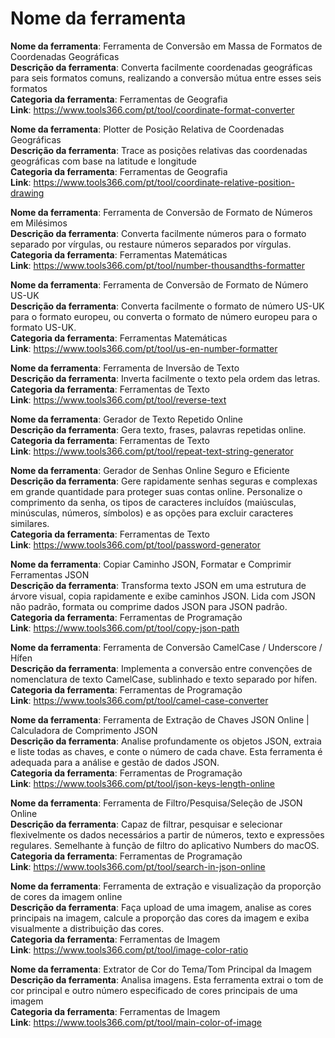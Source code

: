 # Nome da ferramenta

**Nome da ferramenta**: Ferramenta de Conversão em Massa de Formatos de Coordenadas Geográficas  
**Descrição da ferramenta**: Converta facilmente coordenadas geográficas para seis formatos comuns, realizando a conversão mútua entre esses seis formatos  
**Categoria da ferramenta**: Ferramentas de Geografia  
**Link**: https://www.tools366.com/pt/tool/coordinate-format-converter


**Nome da ferramenta**: Plotter de Posição Relativa de Coordenadas Geográficas  
**Descrição da ferramenta**: Trace as posições relativas das coordenadas geográficas com base na latitude e longitude  
**Categoria da ferramenta**: Ferramentas de Geografia  
**Link**: https://www.tools366.com/pt/tool/coordinate-relative-position-drawing


**Nome da ferramenta**: Ferramenta de Conversão de Formato de Números em Milésimos  
**Descrição da ferramenta**: Converta facilmente números para o formato separado por vírgulas, ou restaure números separados por vírgulas.  
**Categoria da ferramenta**: Ferramentas Matemáticas  
**Link**: https://www.tools366.com/pt/tool/number-thousandths-formatter


**Nome da ferramenta**: Ferramenta de Conversão de Formato de Número US-UK  
**Descrição da ferramenta**: Converta facilmente o formato de número US-UK para o formato europeu, ou converta o formato de número europeu para o formato US-UK.  
**Categoria da ferramenta**: Ferramentas Matemáticas  
**Link**: https://www.tools366.com/pt/tool/us-en-number-formatter


**Nome da ferramenta**: Ferramenta de Inversão de Texto  
**Descrição da ferramenta**: Inverta facilmente o texto pela ordem das letras.  
**Categoria da ferramenta**: Ferramentas de Texto  
**Link**: https://www.tools366.com/pt/tool/reverse-text


**Nome da ferramenta**: Gerador de Texto Repetido Online  
**Descrição da ferramenta**: Gera texto, frases, palavras repetidas online.  
**Categoria da ferramenta**: Ferramentas de Texto  
**Link**: https://www.tools366.com/pt/tool/repeat-text-string-generator


**Nome da ferramenta**: Gerador de Senhas Online Seguro e Eficiente  
**Descrição da ferramenta**: Gere rapidamente senhas seguras e complexas em grande quantidade para proteger suas contas online. Personalize o comprimento da senha, os tipos de caracteres incluídos (maiúsculas, minúsculas, números, símbolos) e as opções para excluir caracteres similares.  
**Categoria da ferramenta**: Ferramentas de Texto  
**Link**: https://www.tools366.com/pt/tool/password-generator


**Nome da ferramenta**: Copiar Caminho JSON, Formatar e Comprimir Ferramentas JSON  
**Descrição da ferramenta**: Transforma texto JSON em uma estrutura de árvore visual, copia rapidamente e exibe caminhos JSON. Lida com JSON não padrão, formata ou comprime dados JSON para JSON padrão.  
**Categoria da ferramenta**: Ferramentas de Programação  
**Link**: https://www.tools366.com/pt/tool/copy-json-path


**Nome da ferramenta**: Ferramenta de Conversão CamelCase / Underscore / Hífen  
**Descrição da ferramenta**: Implementa a conversão entre convenções de nomenclatura de texto CamelCase, sublinhado e texto separado por hífen.  
**Categoria da ferramenta**: Ferramentas de Programação  
**Link**: https://www.tools366.com/pt/tool/camel-case-converter


**Nome da ferramenta**: Ferramenta de Extração de Chaves JSON Online | Calculadora de Comprimento JSON  
**Descrição da ferramenta**: Analise profundamente os objetos JSON, extraia e liste todas as chaves, e conte o número de cada chave. Esta ferramenta é adequada para a análise e gestão de dados JSON.  
**Categoria da ferramenta**: Ferramentas de Programação  
**Link**: https://www.tools366.com/pt/tool/json-keys-length-online


**Nome da ferramenta**: Ferramenta de Filtro/Pesquisa/Seleção de JSON Online  
**Descrição da ferramenta**: Capaz de filtrar, pesquisar e selecionar flexivelmente os dados necessários a partir de números, texto e expressões regulares. Semelhante à função de filtro do aplicativo Numbers do macOS.  
**Categoria da ferramenta**: Ferramentas de Programação  
**Link**: https://www.tools366.com/pt/tool/search-in-json-online


**Nome da ferramenta**: Ferramenta de extração e visualização da proporção de cores da imagem online  
**Descrição da ferramenta**: Faça upload de uma imagem, analise as cores principais na imagem, calcule a proporção das cores da imagem e exiba visualmente a distribuição das cores.  
**Categoria da ferramenta**: Ferramentas de Imagem  
**Link**: https://www.tools366.com/pt/tool/image-color-ratio


**Nome da ferramenta**: Extrator de Cor do Tema/Tom Principal da Imagem  
**Descrição da ferramenta**: Analisa imagens. Esta ferramenta extrai o tom de cor principal e outro número especificado de cores principais de uma imagem  
**Categoria da ferramenta**: Ferramentas de Imagem  
**Link**: https://www.tools366.com/pt/tool/main-color-of-image


